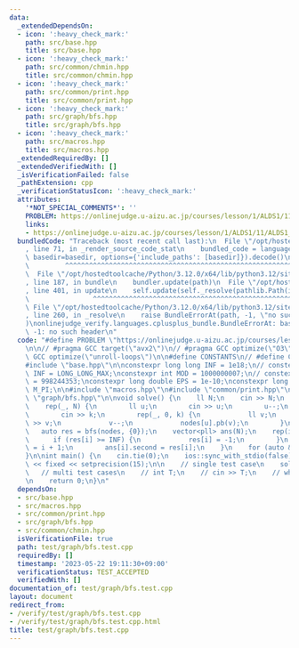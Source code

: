 ```yaml
---
data:
  _extendedDependsOn:
  - icon: ':heavy_check_mark:'
    path: src/base.hpp
    title: src/base.hpp
  - icon: ':heavy_check_mark:'
    path: src/common/chmin.hpp
    title: src/common/chmin.hpp
  - icon: ':heavy_check_mark:'
    path: src/common/print.hpp
    title: src/common/print.hpp
  - icon: ':heavy_check_mark:'
    path: src/graph/bfs.hpp
    title: src/graph/bfs.hpp
  - icon: ':heavy_check_mark:'
    path: src/macros.hpp
    title: src/macros.hpp
  _extendedRequiredBy: []
  _extendedVerifiedWith: []
  _isVerificationFailed: false
  _pathExtension: cpp
  _verificationStatusIcon: ':heavy_check_mark:'
  attributes:
    '*NOT_SPECIAL_COMMENTS*': ''
    PROBLEM: https://onlinejudge.u-aizu.ac.jp/courses/lesson/1/ALDS1/11/ALDS1_11_C
    links:
    - https://onlinejudge.u-aizu.ac.jp/courses/lesson/1/ALDS1/11/ALDS1_11_C
  bundledCode: "Traceback (most recent call last):\n  File \"/opt/hostedtoolcache/Python/3.12.0/x64/lib/python3.12/site-packages/onlinejudge_verify/documentation/build.py\"\
    , line 71, in _render_source_code_stat\n    bundled_code = language.bundle(stat.path,\
    \ basedir=basedir, options={'include_paths': [basedir]}).decode()\n          \
    \         ^^^^^^^^^^^^^^^^^^^^^^^^^^^^^^^^^^^^^^^^^^^^^^^^^^^^^^^^^^^^^^^^^^^^^^^^^^^^^^^^^\n\
    \  File \"/opt/hostedtoolcache/Python/3.12.0/x64/lib/python3.12/site-packages/onlinejudge_verify/languages/cplusplus.py\"\
    , line 187, in bundle\n    bundler.update(path)\n  File \"/opt/hostedtoolcache/Python/3.12.0/x64/lib/python3.12/site-packages/onlinejudge_verify/languages/cplusplus_bundle.py\"\
    , line 401, in update\n    self.update(self._resolve(pathlib.Path(included), included_from=path))\n\
    \                ^^^^^^^^^^^^^^^^^^^^^^^^^^^^^^^^^^^^^^^^^^^^^^^^^^^^^^^^^\n \
    \ File \"/opt/hostedtoolcache/Python/3.12.0/x64/lib/python3.12/site-packages/onlinejudge_verify/languages/cplusplus_bundle.py\"\
    , line 260, in _resolve\n    raise BundleErrorAt(path, -1, \"no such header\"\
    )\nonlinejudge_verify.languages.cplusplus_bundle.BundleErrorAt: base.hpp: line\
    \ -1: no such header\n"
  code: "#define PROBLEM \"https://onlinejudge.u-aizu.ac.jp/courses/lesson/1/ALDS1/11/ALDS1_11_C\"\
    \n\n// #pragma GCC target(\"avx2\")\n// #pragma GCC optimize(\"O3\")\n// #pragma\
    \ GCC optimize(\"unroll-loops\")\n\n#define CONSTANTS\n// #define CAST_MINT_TO_LL\n\
    #include \"base.hpp\"\n\nconstexpr long long INF = 1e18;\n// constexpr long long\
    \ INF = LONG_LONG_MAX;\nconstexpr int MOD = 1000000007;\n// constexpr int MOD\
    \ = 998244353;\nconstexpr long double EPS = 1e-10;\nconstexpr long double PI =\
    \ M_PI;\n\n#include \"macros.hpp\"\n#include \"common/print.hpp\"\n\n#include\
    \ \"graph/bfs.hpp\"\n\nvoid solve() {\n    ll N;\n    cin >> N;\n    vvi nodes(N);\n\
    \    rep(_, N) {\n        ll u;\n        cin >> u;\n        u--;\n        ll k;\n\
    \        cin >> k;\n        rep(_, 0, k) {\n            ll v;\n            cin\
    \ >> v;\n            v--;\n            nodes[u].pb(v);\n        }\n    }\n\n \
    \   auto res = bfs(nodes, {0});\n    vector<pll> ans(N);\n    rep(i, N) {\n  \
    \      if (res[i] >= INF) {\n            res[i] = -1;\n        }\n        ans[i].first\
    \ = i + 1;\n        ans[i].second = res[i];\n    }\n    for (auto &p : ans) print(p);\n\
    }\n\nint main() {\n    cin.tie(0);\n    ios::sync_with_stdio(false);\n    cout\
    \ << fixed << setprecision(15);\n\n    // single test case\n    solve();\n\n \
    \   // multi test cases\n    // int T;\n    // cin >> T;\n    // while (T--) solve();\n\
    \n    return 0;\n}\n"
  dependsOn:
  - src/base.hpp
  - src/macros.hpp
  - src/common/print.hpp
  - src/graph/bfs.hpp
  - src/common/chmin.hpp
  isVerificationFile: true
  path: test/graph/bfs.test.cpp
  requiredBy: []
  timestamp: '2023-05-22 19:11:30+09:00'
  verificationStatus: TEST_ACCEPTED
  verifiedWith: []
documentation_of: test/graph/bfs.test.cpp
layout: document
redirect_from:
- /verify/test/graph/bfs.test.cpp
- /verify/test/graph/bfs.test.cpp.html
title: test/graph/bfs.test.cpp
---
```

